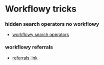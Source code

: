Workflowy tricks
================

### hidden search operators no workflowy
* [workflowy search operators][1]

### workflowy referrals
- [referrals link][2]


[1]: <http://blog.workflowy.com/2012/09/25/hidden-search-operators/>
[2]: <https://workflowy.com/referrals/>
